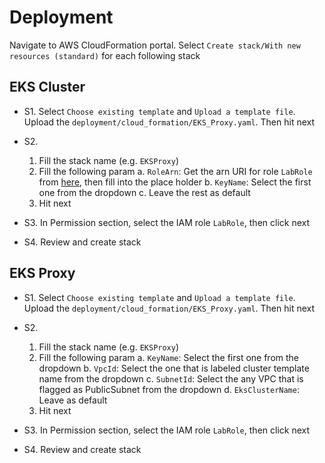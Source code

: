 # Deployment

Navigate to AWS CloudFormation portal. Select `Create stack/With new resources (standard)` for each following stack

## EKS Cluster

- S1. Select `Choose existing template` and `Upload a template file`. Upload the `deployment/cloud_formation/EKS_Proxy.yaml`. Then hit next
- S2.
  1. Fill the stack name (e.g. `EKSProxy`)
  2. Fill the following param
    a. `RoleArn`: Get the arn URI for role `LabRole` from [here](https://us-east-1.console.aws.amazon.com/iam/home?region=us-east-1#/roles/details/LabRole), then fill into the place holder
    b. `KeyName`: Select the first one from the dropdown
    c. Leave the rest as default
  3. Hit next

- S3. In Permission section, select the IAM role `LabRole`, then click next
- S4. Review and create stack

## EKS Proxy

- S1. Select `Choose existing template` and `Upload a template file`. Upload the `deployment/cloud_formation/EKS_Proxy.yaml`. Then hit next
- S2.
  1. Fill the stack name (e.g. `EKSProxy`)
  2. Fill the following param
    a. `KeyName`: Select the first one from the dropdown
    b. `VpcId`: Select the one that is labeled cluster template name from the dropdown
    c. `SubnetId`: Select the any VPC that is flagged as PublicSubnet from the dropdown
    d. `EksClusterName`: Leave as default
  3. Hit next

- S3. In Permission section, select the IAM role `LabRole`, then click next
- S4. Review and create stack

